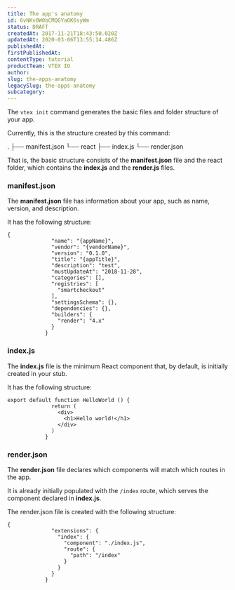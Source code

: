```yaml
---
title: The app's anatomy
id: 6vNKv0W0bCMQGYaOK6syWm
status: DRAFT
createdAt: 2017-11-21T18:43:50.020Z
updatedAt: 2020-03-06T13:55:14.486Z
publishedAt: 
firstPublishedAt: 
contentType: tutorial
productTeam: VTEX IO
author: 
slug: the-apps-anatomy
legacySlug: the-apps-anatomy
subcategory: 
---
```


The `vtex init` command generates the basic files and folder structure of your app.

Currently, this is the structure created by this command:

.
├── manifest.json
└── react
    ├── index.js
    └── render.json

That is, the basic structure consists of the __manifest.json__ file and the react folder, which contains the __index.js__ and the __render.js__ files.

### manifest.json

The __manifest.json__ file has information about your app, such as name, version, and description.

It has the following structure:

```
{
			  "name": "{appName}",
			  "vendor": "{vendorName}",
			  "version": "0.1.0",
			  "title": "{appTitle}",
			  "description": "test",
			  "mustUpdateAt": "2018-11-28",
			  "categories": [],
			  "registries": [
			    "smartcheckout"
			  ],
			  "settingsSchema": {},
			  "dependencies": {},
			  "builders": {
			    "render": "4.x"
			  }
			}
```

### index.js

The __index.js__ file is the minimum React component that, by default, is initially created in your stub.

It has the following structure:

```
export default function HelloWorld () {
			  return (
			    <div>
			      <h1>Hello world!</h1>
			    </div>
			  )
			}
```

### render.json

The __render.json__ file declares which components will match which routes in the app.

It is already initially populated with the `/index` route, which serves the component declared in __index.js__.

The render.json file is created with the following structure:

```
{
			  "extensions": {
			    "index": {
			      "component": "./index.js",
			      "route": {
			        "path": "/index"
			      }
			    }
			  }
			}
```
